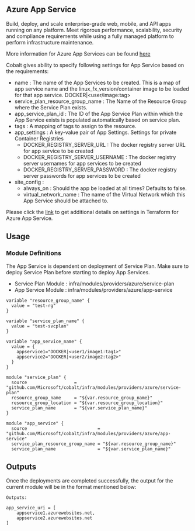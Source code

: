 ## Azure App Service

Build, deploy, and scale enterprise-grade web, mobile, and API apps running on any platform. Meet rigorous performance, scalability, security and compliance requirements while using a fully managed platform to perform infrastructure maintenance.

More information for Azure App Services can be found [here](https://azure.microsoft.com/en-us/services/app-service/)

Cobalt gives ability to specify following settings for App Service based on the requirements:
- name : The name of the App Services to be created. This is a map of app service name and the linux_fx_version/container image to be loaded for that app service. DOCKER|<user/image:tag>
- service_plan_resource_group_name : The Name of the Resource Group where the Service Plan exists.
- app_service_plan_id : The ID of the App Service Plan within which the App Service exists is populated automatically based on service plan.
- tags : A mapping of tags to assign to the resource.
- app_settings : A key-value pair of App Settings. Settings for private Container Registries
  - DOCKER_REGISTRY_SERVER_URL : The docker registry server URL for app service to be created
  - DOCKER_REGISTRY_SERVER_USERNAME : The docker registry server usernames for app services to be created
  - DOCKER_REGISTRY_SERVER_PASSWORD : The docker registry server passwords for app services to be created
- site_config : 
  - always_on : Should the app be loaded at all times? Defaults to false.
  - virtual_network_name : The name of the Virtual Network which this App Service should be attached to.

Please click the [link](https://www.terraform.io/docs/providers/azurerm/d/app_service.html) to get additional details on settings in Terraform for Azure App Service.

## Usage

### Module Definitions

The App Service is dependent on deployment of Service Plan. Make sure to deploy Service Plan before starting to deploy App Services.

- Service Plan Module : infra/modules/providers/azure/service-plan
- App Service Module : infra/modules/providers/azure/app-service

```
variable "resource_group_name" {
  value = "test-rg"
}

variable "service_plan_name" {
  value = "test-svcplan"
}

variable "app_service_name" {
  value = {
    appservice1="DOCKER|<user1/image1:tag1>"
    appservice2="DOCKER|<user2/image2:tag2>"
  }
}

module "service_plan" {
  source                  = "github.com/Microsoft/cobalt/infra/modules/providers/azure/service-plan"
  resource_group_name     = "${var.resource_group_name}"
  resource_group_location = "${var.resource_group_location}"
  service_plan_name       = "${var.service_plan_name}"
}

module "app_service" {
  source                           = "github.com/Microsoft/cobalt/infra/modules/providers/azure/app-service"
  service_plan_resource_group_name = "${var.resource_group_name}"
  service_plan_name                = "${var.service_plan_name}"
```

## Outputs

Once the deployments are completed successfully, the output for the current module will be in the format mentioned below:

```
Outputs:

app_service_uri = [
    appservice1.azurewebsites.net,
    appservice2.azurewebsites.net
]
```
